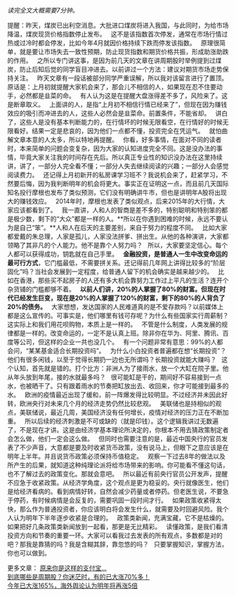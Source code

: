 *读完全文大概需要7分钟。*  
  
提醒：昨天，煤炭已出利空消息。大批进口煤炭将进入我国，与此同时，为给市场降温，煤炭现货价格指数停止发布。
 
这不是该指数首次停发，通常在市场行情过热或过冷时都会停发，比如今年4月就因价格持续下跌而停发该指数。
 
原理很简单，就是要让市场失去一致性预期，防止现货指数和期货价格共振，形成助涨助跌的作用。
 
之所以专门讲这事，是因为前几天的文章在讲周期股时举例提到过煤炭，防止后知后觉的同学盲目冲进去。以前讲过一个方法：建议对期货市场走势保持关注。
 
昨天文章有一段话被部分同学严重误解，所以我对该留言进行了置顶。原话是：上月初就提醒大家机会来了，那会儿不相信的人，如果现在忍不住要动手，必然都是韭菜的命。
 
有人认为这是在提醒大盘涨得差不多了，风险来了。这是断章取义。
 
上面讲的人，是指“上月初不相信行情已经来了”，但现在因为赚钱效应的吸引而冲进去的人，这些人必然会是韭菜命。前置条件，不能省却。
 
讲白了，这些人是没有基本判断能力的，在行情坏的时候无限看空，在行情好的时候无限看好。结果一定是悲哀的，因为他们一点都不懂，投资完全在凭运气。
 
就怕曲解文章本意的人太多，所以特地再提醒。
 
你看，好多事情，在面对不同的读者时，本来简单的问题会变复杂，因为大家的认知进度完全不同。这是没办法的事情，毕竟大家关注我的时间存在先后。所以真正专业性的知识没办法在这里持续讲，讲了，一部分人完全看不懂；一部分人失去继续阅读的兴趣；一部分人会感觉阅读费力。
 
还记得上月初新开的私房课学习班不？我说机会来了，赶紧学习，不然要后悔，因为我判断明年的机会将更大。事实正在证明这一点，而且前几天国际知名投行摩根也发布了类似预测，它们没有明确讲牛市，但也是讲明年A股将出现大的赚钱效应。
 
2014年时，摩根也发表了类似观点，后来2015年的大行情，大家应该都看到了。
 
我一直讲，人和人的智商是差不多的，特别聪明和特别笨的都是极少数，剩下的“大众”都是一样的人。**所以在你遇到困难的时候，永远不要认为是自己“笨”。**人和人在后天的主要差别，来自于努力的程度不同。
 
比如大家都爱戴的朱总理，人家是孤儿，人家没法拼爹、拼出生。从他的各种演讲，大家都领略了其非凡的个人能力。他不是靠个人努力吗？
 
所以，大家要坚定信心。每个人都可以获得成功，钥匙就在自己手里。
 
**金融投资，是普通人一生中改变命运的最可行方式**，它门槛最低，不需要拼关系。还记得前几年网上讲得比较多的“阶层固化”吗？当社会发展到一定程度，给普通人留下的机会确实是越来越少的。
 
比如在香港，那些买不起房子的人还有多大机会靠努力工作过上平凡的生活？连开个杂货铺的门槛都够不着。
 
**以前人们讲，20%的人掌握了80%的财富。但现在时代已经发生巨变，现在是20%的人掌握了120%的财富，剩下的80%的人背负了20%的债务。**
 
大家想想，发达国家的人民难道真的是不爱存款吗？以前媒体上都是这么宣传的。可事实是，他们哪里有钱可存呢？为什么有些国家实行周薪制？这实际上和我们用花呗购物，本质上是一样的。
 
不管是什么制度，人类发展的规律都是一样的。改变命运的，一定不是认真上班。除非你在华为、阿里、腾讯、百度等公司，但这样的企业一共也没几个。
 
有一个问题非常有意思：99%的人都会问，“某某基金适合长期投资吗”。
 
为什么小白投资者普遍都在想“长期投资”？他们有很多闲钱，以至于觉得长期扔一边也无所谓吗？长期投资就能大赚吗？
 
这个认知，首先就是错的。打个比方：非洲人为了接雨水，放一个大缸在院子里。他从年头放到年尾，接的水就最多吗？
 
很可能缸是干的，期间好不容易接到一点水，也被晒干了。只有跟着雨水的节奏把缸放出去、收回来，你才可能接到最多的水。
 
欧洲的疫情最近出现了缓和，前一阵爆发得比较明显。不过经济并未因此好转，欧洲央行对未来几个月的经济走势仍然比较悲观。
 
美联储也是持相似的观点，美联储说，最近几周，美国经济没有任何增长，疫情对经济的压力正在不断加重。
 
所以后续的经济刺激是不可或缺的（就是印钱）。这个逻辑我讲过无数遍了，不是现在才讲。这是由经济学基本理论所决定的，你根本不用去猜政策制定者会怎么做，他们一定会这么做。
 
但同时也需要注意的是，最近中国央行的官员发表了不少声音，大意都是要及时收紧货币政策，没有说马上，但眼下之意应该是在明年上半年。并且说货币政策必须保持币值稳定。
 
观察一下过去8年的做法以及所产生的后果，就知道这种纯理论派将给市场带来的影响。你可能看不懂这句话，也不了解过去的政策变化。那就会意吧。
 
所以最近有前央行官员公开发声，提醒不应急于收紧政策。从经济学角度，这个观点是更为稳妥的。央行就像医生，他们是给经济看病的。看到病情好转，自然会减少药量或者停药。但老医生说，不要急于停药，有时候病情是会反复的，需要巩固一段时间才行。
 
如果政策收紧得太快，那么作为普通投资者，你应该明白将会发生什么，就需要及时回避风险。我个人认为明年下半年逐步收紧是合理的。
 
政策类新闻，充满宝藏，它不是枯燥的。如果把好几条政策类新闻放到一起看，那更是无比精彩。
 
读懂政策，是我们看清投资方向和节奏的重要一环。大家可以看我过去发表的所有观点，多数都是对的吧？那我是靠猜的吗？我是含糊其辞，靠忽悠的吗？
 
只要掌握知识，掌握方法，你也可以做到。
  
更多文章：
[原来你是这样的支付宝...][...]  
[到底哪些是周期股？你迷茫时，有的已大涨70%多！][70]  
[今年已大涨165%，海外舆论认为明年将再涨5倍][165_5]  
  

[...]: http://mp.weixin.qq.com/s?__biz=MzU0NTkyOTAzMw==&mid=2247491020&idx=1&sn=85f17bd0d155efb1f914bde1e0e61d98&chksm=fb643feacc13b6fc0214bdbc48890759302b7e341b3cfd8df7d53227fa5874f02ce13e355fb6&scene=21#wechat_redirect
[70]: http://mp.weixin.qq.com/s?__biz=MzU0NTkyOTAzMw==&mid=2247491005&idx=1&sn=28bfd333b7b771f90307cc10b3aa2afc&chksm=fb643f9bcc13b68d645448a0cc7d69602fb0e8fb8370b1bebc7ebd51d543790f24eb68f3ccc1&scene=21#wechat_redirect
[165_5]: http://mp.weixin.qq.com/s?__biz=MzU0NTkyOTAzMw==&mid=2247490986&idx=1&sn=00f3e2f33565dd49cb7eeb396aa5d4e4&chksm=fb643f8ccc13b69a80fec850af9aa56e9b5a697622e7f630983fe086936f312910773013003e&scene=21#wechat_redirect